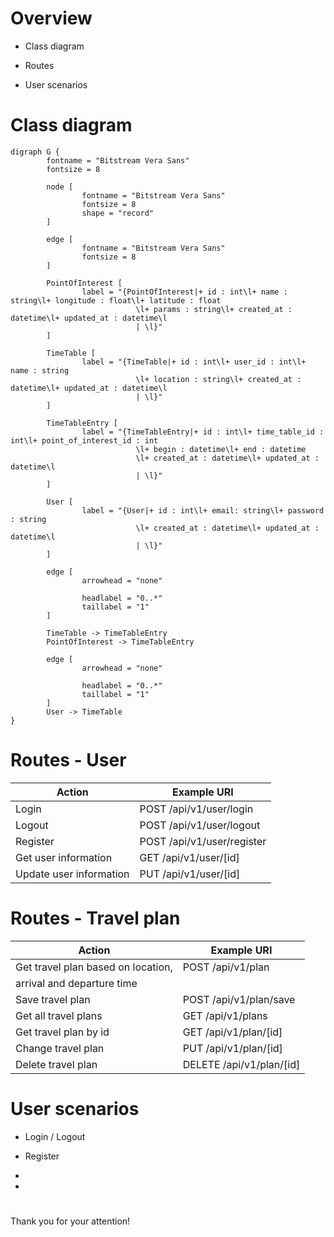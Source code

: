# Overview

- Class diagram

- Routes

- User scenarios

# Class diagram

```graphviz
digraph G {
        fontname = "Bitstream Vera Sans"
        fontsize = 8

        node [
                fontname = "Bitstream Vera Sans"
                fontsize = 8
                shape = "record"
        ]

        edge [
                fontname = "Bitstream Vera Sans"
                fontsize = 8
        ]

        PointOfInterest [
                label = "{PointOfInterest|+ id : int\l+ name : string\l+ longitude : float\l+ latitude : float
                            \l+ params : string\l+ created_at : datetime\l+ updated_at : datetime\l
                            | \l}"
        ]

        TimeTable [
                label = "{TimeTable|+ id : int\l+ user_id : int\l+ name : string
                            \l+ location : string\l+ created_at : datetime\l+ updated_at : datetime\l
                            | \l}"
        ]

        TimeTableEntry [
                label = "{TimeTableEntry|+ id : int\l+ time_table_id : int\l+ point_of_interest_id : int
                            \l+ begin : datetime\l+ end : datetime
                            \l+ created_at : datetime\l+ updated_at : datetime\l
                            | \l}"
        ]

        User [
                label = "{User|+ id : int\l+ email: string\l+ password : string 
                            \l+ created_at : datetime\l+ updated_at : datetime\l
                            | \l}"
        ]

        edge [
                arrowhead = "none"

                headlabel = "0..*"
                taillabel = "1"
        ]

        TimeTable -> TimeTableEntry 
        PointOfInterest -> TimeTableEntry

        edge [
                arrowhead = "none"

                headlabel = "0..*"
                taillabel = "1"
        ]
        User -> TimeTable 
}
```

# Routes - User

| Action                  | Example URI                |
|-------------------------|----------------------------|
| Login                   | POST /api/v1/user/login    |
| Logout                  | POST /api/v1/user/logout   |
| Register                | POST /api/v1/user/register |
| Get user information    | GET  /api/v1/user/[id]     |
| Update user information | PUT  /api/v1/user/[id]     |

# Routes - Travel plan

| Action                             | Example URI              |
|------------------------------------|--------------------------|
| Get travel plan based on location, | POST /api/v1/plan        |
| arrival and departure time         |                          |
| Save travel plan                   | POST /api/v1/plan/save   |
| Get all travel plans               | GET /api/v1/plans        |
| Get travel plan by id              | GET /api/v1/plan/[id]    |
| Change travel plan                 | PUT /api/v1/plan/[id]    |
| Delete travel plan                 | DELETE /api/v1/plan/[id] |

# User scenarios 

- Login / Logout   

- Register

-  

- 

# 

Thank you for your attention!



